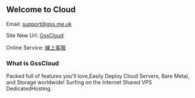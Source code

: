 ## Welcome to Cloud

Email:  support@gss.me.uk

Site New Url:  <a href="https://gss.me.uk/" target="_blank">GssCloud</a>

Online Service:  <a href="https://tawk.to/chat/6362799eb0d6371309cce9ef/1ggsam58e" target="_blank">線上客服</a>


### What is GssCloud
Packed full of features you'll love,Easily Deploy Cloud Servers, Bare Metal, and Storage worldwide!
Surfing on the Internet
Shared VPS DedicatedHosting.



<script type="text/javascript">
	$(document).ready(function() {
	    
		$('a[href^="http"]').each(function() {
			$(this).attr('target', '_blank');
		});
	});
</script>
<!--Start of Tawk.to Script-->
<script type="text/javascript">
var Tawk_API=Tawk_API||{}, Tawk_LoadStart=new Date();
(function(){
var s1=document.createElement("script"),s0=document.getElementsByTagName("script")[0];
s1.async=true;
s1.src='https://embed.tawk.to/6362799eb0d6371309cce9ef/1ggsam58e';
s1.charset='UTF-8';
s1.setAttribute('crossorigin','*');
s0.parentNode.insertBefore(s1,s0);
})();
</script>
<!--End of Tawk.to Script-->
